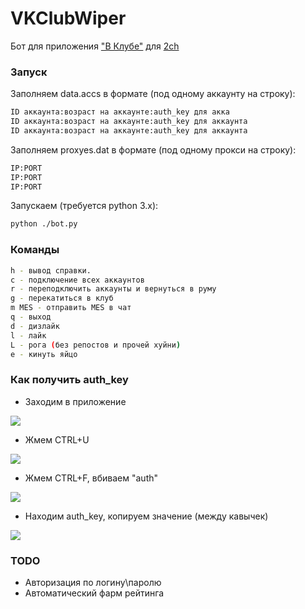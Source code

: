 # VKClubWiper

Бот для приложения ["В Клубе"](http://vk.com/app4397521) для [2ch](2ch.hk)

### Запуск

Заполняем data.accs в формате (под одному аккаунту на строку):

```sh
ID аккаунта:возраст на аккаунте:auth_key для акка
ID аккаунта:возраст на аккаунте:auth_key для аккаунта
ID аккаунта:возраст на аккаунте:auth_key для аккаунта
```

Заполняем proxyes.dat в формате (под одному прокси на строку):

```sh
IP:PORT
IP:PORT
IP:PORT
```

Запускаем (требуется python 3.x):

```sh
python ./bot.py
```

### Команды

```sh
h - вывод справки.
c - подключение всех аккаунтов
r - переподключить аккаунты и вернуться в руму
g - перекатиться в клуб
m MES - отправить MES в чат
q - выход
d - дизлайк
l - лайк
L - рога (без репостов и прочей хуйни)
e - кинуть яйцо
```

### Как получить auth_key

 - Заходим в приложение
 
 ![](http://pp.vk.me/c630731/v630731469/3369a/TOsGhnapEJk.jpg)

 - Жмем CTRL+U
 
![](http://pp.vk.me/c630731/v630731469/336a3/MLOeFRg5TR4.jpg)

 - Жмем CTRL+F, вбиваем "auth"

![](http://pp.vk.me/c630731/v630731469/336aa/w7Kd1J7Cnyk.jpg)

 - Находим auth_key, копируем значение (между кавычек)

![](http://pp.vk.me/c630731/v630731469/336b1/yPSzJ4nxKNk.jpg)

### TODO

 - Авторизация по логину\паролю
 - Автоматический фарм рейтинга
